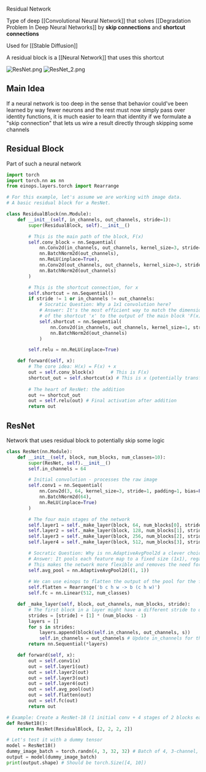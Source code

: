 Residual Network

Type of deep [[Convolutional Neural Network]] that solves [[Degradation Problem In Deep Neural Networks]] by **skip connections** and **shortcut connections**

Used for [[Stable Diffusion]]

A residual block is a [[Neural Network]] that uses this shortcut

![ResNet.png](resnet.png)
![ResNet_2.png](resnet_2.png)

## Main Idea

If a neural network is too deep in the sense that behavior could've been learned by way fewer neurons and the rest must now simply pass over identity functions, it is much easier to learn that identity if we formulate a "skip connection" that lets us wire a result directly through skipping some channels

## Residual Block

Part of such a neural network

```python
import torch
import torch.nn as nn
from einops.layers.torch import Rearrange

# For this example, let's assume we are working with image data.
# A basic residual block for a ResNet.

class ResidualBlock(nn.Module):
    def __init__(self, in_channels, out_channels, stride=1):
        super(ResidualBlock, self).__init__()

        # This is the main path of the block, F(x)
        self.conv_block = nn.Sequential(
            nn.Conv2d(in_channels, out_channels, kernel_size=3, stride=stride, padding=1, bias=False),
            nn.BatchNorm2d(out_channels),
            nn.ReLU(inplace=True),
            nn.Conv2d(out_channels, out_channels, kernel_size=3, stride=1, padding=1, bias=False),
            nn.BatchNorm2d(out_channels)
        )

        # This is the shortcut connection, for x
        self.shortcut = nn.Sequential()
        if stride != 1 or in_channels != out_channels:
            # Socratic Question: Why a 1x1 convolution here?
            # Answer: It's the most efficient way to match the dimensions (channels and spatial size)
            # of the shortcut 'x' to the output of the main block 'F(x)' so they can be added.
            self.shortcut = nn.Sequential(
                nn.Conv2d(in_channels, out_channels, kernel_size=1, stride=stride, bias=False),
                nn.BatchNorm2d(out_channels)
            )

        self.relu = nn.ReLU(inplace=True)

    def forward(self, x):
        # The core idea: H(x) = F(x) + x
        out = self.conv_block(x)      # This is F(x)
        shortcut_out = self.shortcut(x) # This is x (potentially transformed)
        
        # The heart of ResNet: the addition
        out += shortcut_out
        out = self.relu(out) # Final activation after addition
        return out
```

## ResNet

Network that uses residual block to potentially skip some logic

```python
class ResNet(nn.Module):
    def __init__(self, block, num_blocks, num_classes=10):
        super(ResNet, self).__init__()
        self.in_channels = 64

        # Initial convolution - processes the raw image
        self.conv1 = nn.Sequential(
            nn.Conv2d(3, 64, kernel_size=3, stride=1, padding=1, bias=False),
            nn.BatchNorm2d(64),
            nn.ReLU(inplace=True)
        )

        # The four main stages of the network
        self.layer1 = self._make_layer(block, 64, num_blocks[0], stride=1)
        self.layer2 = self._make_layer(block, 128, num_blocks[1], stride=2)
        self.layer3 = self._make_layer(block, 256, num_blocks[2], stride=2)
        self.layer4 = self._make_layer(block, 512, num_blocks[3], stride=2)

        # Socratic Question: Why is nn.AdaptiveAvgPool2d a clever choice here?
        # Answer: It pools each feature map to a fixed size (1x1), regardless of the input image size.
        # This makes the network more flexible and removes the need for a fixed-size input.
        self.avg_pool = nn.AdaptiveAvgPool2d((1, 1))
        
        # We can use einops to flatten the output of the pool for the final linear layer!
        self.flatten = Rearrange('b c h w -> b (c h w)')
        self.fc = nn.Linear(512, num_classes)

    def _make_layer(self, block, out_channels, num_blocks, stride):
        # The first block in a layer might have a different stride to downsample
        strides = [stride] + [1] * (num_blocks - 1)
        layers = []
        for s in strides:
            layers.append(block(self.in_channels, out_channels, s))
            self.in_channels = out_channels # Update in_channels for the next block
        return nn.Sequential(*layers)

    def forward(self, x):
        out = self.conv1(x)
        out = self.layer1(out)
        out = self.layer2(out)
        out = self.layer3(out)
        out = self.layer4(out)
        out = self.avg_pool(out)
        out = self.flatten(out)
        out = self.fc(out)
        return out

# Example: Create a ResNet-18 (1 initial conv + 4 stages of 2 blocks each * 2 layers/block = 17 + 1 fc = 18)
def ResNet18():
    return ResNet(ResidualBlock, [2, 2, 2, 2])

# Let's test it with a dummy tensor
model = ResNet18()
dummy_image_batch = torch.randn(4, 3, 32, 32) # Batch of 4, 3-channel, 32x32 images (like CIFAR-10)
output = model(dummy_image_batch)
print(output.shape) # Should be torch.Size([4, 10])
```
